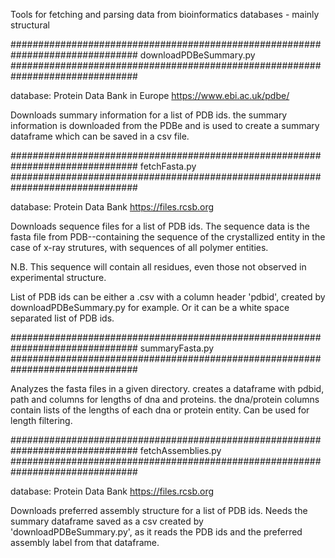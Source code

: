 
Tools for fetching and parsing data from bioinformatics databases -
mainly structural

###############################################################################
downloadPDBeSummary.py
###############################################################################

database:   Protein Data Bank in Europe
            https://www.ebi.ac.uk/pdbe/
            
Downloads summary information for a list of PDB ids. the summary information 
is downloaded from the PDBe and is used to create a summary dataframe which 
can be saved in a csv file. 

###############################################################################
fetchFasta.py
###############################################################################

database:   Protein Data Bank 
            https://files.rcsb.org

Downloads sequence files for a list of PDB ids. The sequence data
is the fasta file from PDB--containing the sequence of the crystallized
entity in the case of x-ray strutures, with sequences of all polymer entities.

N.B. This sequence will contain all residues, even those not observed in
experimental structure.

List of PDB ids can be either a .csv with a column header 'pdbid', created 
by downloadPDBeSummary.py for example. Or it can be a white space separated
list of PDB ids.

###############################################################################
summaryFasta.py
###############################################################################

Analyzes the fasta files in a given directory. creates a dataframe with pdbid,
path and columns for lengths of dna and proteins. the dna/protein columns 
contain lists of the lengths of each dna or protein entity. Can be used for
length filtering. 

###############################################################################
fetchAssemblies.py
###############################################################################

database:   Protein Data Bank 
            https://files.rcsb.org

Downloads preferred assembly structure for a list of PDB ids. 
Needs the summary dataframe saved as a csv created by 
'downloadPDBeSummary.py', as it reads the PDB ids and the preferred 
assembly label from that dataframe.



